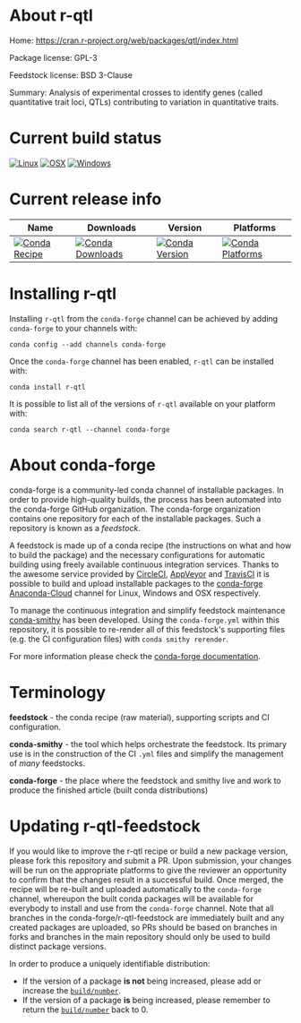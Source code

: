 About r-qtl
===========

Home: https://cran.r-project.org/web/packages/qtl/index.html

Package license: GPL-3

Feedstock license: BSD 3-Clause

Summary: Analysis of experimental crosses to identify genes (called quantitative trait loci,
QTLs) contributing to variation in quantitative traits.




Current build status
====================

[![Linux](https://img.shields.io/circleci/project/github/conda-forge/r-qtl-feedstock/master.svg?label=Linux)](https://circleci.com/gh/conda-forge/r-qtl-feedstock)
[![OSX](https://img.shields.io/travis/conda-forge/r-qtl-feedstock/master.svg?label=macOS)](https://travis-ci.org/conda-forge/r-qtl-feedstock)
[![Windows](https://img.shields.io/appveyor/ci/conda-forge/r-qtl-feedstock/master.svg?label=Windows)](https://ci.appveyor.com/project/conda-forge/r-qtl-feedstock/branch/master)

Current release info
====================

| Name | Downloads | Version | Platforms |
| --- | --- | --- | --- |
| [![Conda Recipe](https://img.shields.io/badge/recipe-r--qtl-green.svg)](https://anaconda.org/conda-forge/r-qtl) | [![Conda Downloads](https://img.shields.io/conda/dn/conda-forge/r-qtl.svg)](https://anaconda.org/conda-forge/r-qtl) | [![Conda Version](https://img.shields.io/conda/vn/conda-forge/r-qtl.svg)](https://anaconda.org/conda-forge/r-qtl) | [![Conda Platforms](https://img.shields.io/conda/pn/conda-forge/r-qtl.svg)](https://anaconda.org/conda-forge/r-qtl) |

Installing r-qtl
================

Installing `r-qtl` from the `conda-forge` channel can be achieved by adding `conda-forge` to your channels with:

```
conda config --add channels conda-forge
```

Once the `conda-forge` channel has been enabled, `r-qtl` can be installed with:

```
conda install r-qtl
```

It is possible to list all of the versions of `r-qtl` available on your platform with:

```
conda search r-qtl --channel conda-forge
```


About conda-forge
=================

conda-forge is a community-led conda channel of installable packages.
In order to provide high-quality builds, the process has been automated into the
conda-forge GitHub organization. The conda-forge organization contains one repository
for each of the installable packages. Such a repository is known as a *feedstock*.

A feedstock is made up of a conda recipe (the instructions on what and how to build
the package) and the necessary configurations for automatic building using freely
available continuous integration services. Thanks to the awesome service provided by
[CircleCI](https://circleci.com/), [AppVeyor](http://www.appveyor.com/)
and [TravisCI](https://travis-ci.org/) it is possible to build and upload installable
packages to the [conda-forge](https://anaconda.org/conda-forge)
[Anaconda-Cloud](http://docs.anaconda.org/) channel for Linux, Windows and OSX respectively.

To manage the continuous integration and simplify feedstock maintenance
[conda-smithy](http://github.com/conda-forge/conda-smithy) has been developed.
Using the ``conda-forge.yml`` within this repository, it is possible to re-render all of
this feedstock's supporting files (e.g. the CI configuration files) with ``conda smithy rerender``.

For more information please check the [conda-forge documentation](https://conda-forge.org/docs/).

Terminology
===========

**feedstock** - the conda recipe (raw material), supporting scripts and CI configuration.

**conda-smithy** - the tool which helps orchestrate the feedstock.
                   Its primary use is in the construction of the CI ``.yml`` files
                   and simplify the management of *many* feedstocks.

**conda-forge** - the place where the feedstock and smithy live and work to
                  produce the finished article (built conda distributions)


Updating r-qtl-feedstock
========================

If you would like to improve the r-qtl recipe or build a new
package version, please fork this repository and submit a PR. Upon submission,
your changes will be run on the appropriate platforms to give the reviewer an
opportunity to confirm that the changes result in a successful build. Once
merged, the recipe will be re-built and uploaded automatically to the
`conda-forge` channel, whereupon the built conda packages will be available for
everybody to install and use from the `conda-forge` channel.
Note that all branches in the conda-forge/r-qtl-feedstock are
immediately built and any created packages are uploaded, so PRs should be based
on branches in forks and branches in the main repository should only be used to
build distinct package versions.

In order to produce a uniquely identifiable distribution:
 * If the version of a package **is not** being increased, please add or increase
   the [``build/number``](http://conda.pydata.org/docs/building/meta-yaml.html#build-number-and-string).
 * If the version of a package **is** being increased, please remember to return
   the [``build/number``](http://conda.pydata.org/docs/building/meta-yaml.html#build-number-and-string)
   back to 0.